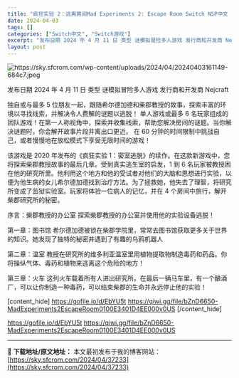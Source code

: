 ```yaml
---
title: "疯狂实验 2：逃离房间Mad Experiments 2: Escape Room Switch NSP中文 856M"
date: 2024-04-03
tags: []
categories: ["Switch中文", "Switch游戏"]
excerpt: "发布日期 2024 年 4 月 11 日 类型 谜模拟冒险多人游戏 发行商和开发商 Nejcraft 独自或与最多 5 位朋友一起，跟随希尔德加德和柴郡教授的故事，探索丰富的环境以寻找线索，并解决令人费解的谜题以逃脱！ 单人游戏或最多 6 名玩家组成的团队游戏！在第一人称视角中，探索并收集线索，帮助&hellip;"
layout: post
---
```


<img class="aligncenter" src="https://sky.sfcrom.com/wp-content/uploads/2024/04/20240403161149-684c7.jpeg" alt="https://sky.sfcrom.com/wp-content/uploads/2024/04/20240403161149-684c7.jpeg" />

发布日期 2024 年 4 月 11 日
类型 谜模拟冒险多人游戏
发行商和开发商 Nejcraft

独自或与最多 5 位朋友一起，跟随希尔德加德和柴郡教授的故事，探索丰富的环境以寻找线索，并解决令人费解的谜题以逃脱！
单人游戏或最多 6 名玩家组成的团队游戏！在第一人称视角中，探索并收集线索，帮助您解决房间的谜题。当你解决谜题时，你会解开故事片段并离出口更近。
在 60 分钟的时间限制中挑战自己，或者慢慢地在放松模式下享受无限时间的游戏！

该游戏是 2020 年发布的《疯狂实验 1：密室逃脱》的续作。在这款新游戏中，您将探索柴郡教授故事的最后几章。受到真实逃生室的启发，1 到 6 名玩家被教授困在他的研究所里。他利用这个地方和他的受试者对他们的大脑和思想进行实验，以便为他生病的女儿希尔德加德找到治疗方法。为了拯救她，他失去了理智，将研究所变成了监狱实验室。玩家将体验一位病人的记忆，并在 4 个房间中旅行，解开柴郡研究所的秘密。

序言：柴郡教授的办公室
探索柴郡教授的办公室并使用他的实验设备逃脱！

第一章：图书馆
希尔德加德被锁在柴郡学院里，常常去图书馆获取更多关于世界的知识。她发现了独特的秘密并遇到了有趣的乌鸦机器人

第二章：温室
教授在研究所的维多利亚温室里用植物提取物制造毒药和药品。你将操纵气体、毒药和植物来逃离这个危险的地方！

第三章：火车
这列火车载着所有人进出研究所。在最后一辆马车里，有一个酿酒厂，可以让你制造一种毒药，可以结束柴郡的生命并永远停止他的实验！

[content_hide]
https://gofile.io/d/EbYU5t
https://qiwi.gg/file/bZnD6650-MadExperiments2EscapeRoom0100E3401D4EE000v0US
[/content_hide]

<!--wechatfans start-->
https://gofile.io/d/EbYU5t
https://qiwi.gg/file/bZnD6650-MadExperiments2EscapeRoom0100E3401D4EE000v0US
<!--wechatfans end-->

---
📖 **下载地址/原文地址：** 本文最初发布于我的博客网站：[https://sky.sfcrom.com/2024/04/37233](https://sky.sfcrom.com/2024/04/37233)
